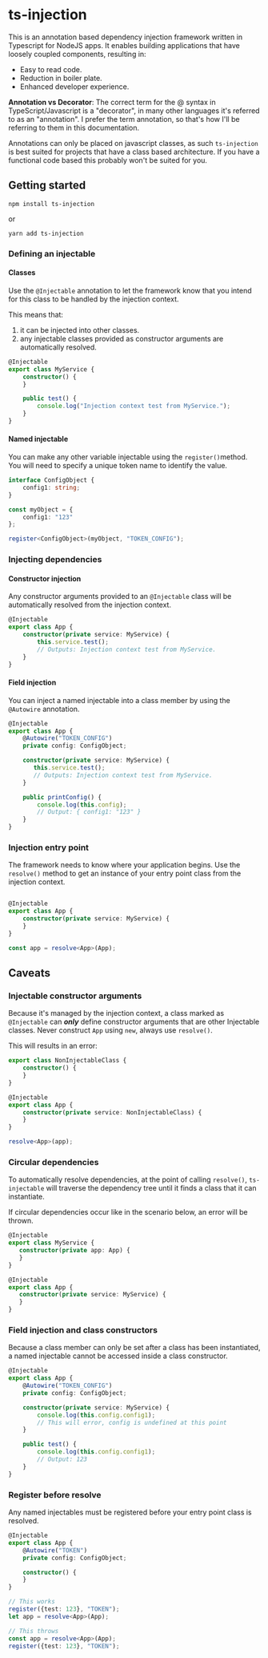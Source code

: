 # ts-injection

This is an annotation based dependency injection framework written in Typescript for NodeJS apps. It enables building
applications that have loosely coupled components, resulting in:

- Easy to read code.
- Reduction in boiler plate.
- Enhanced developer experience.

**Annotation vs Decorator**: The correct term for the @ syntax in TypeScript/Javascript is a "decorator", in many other
languages it's referred to as an "annotation". I prefer the term annotation, so that's how I'll be referring to them in
this documentation.

Annotations can only be placed on javascript classes, as such `ts-injection` is best suited for projects that have a
class based architecture. If you have a functional code based this probably won't be suited for you.

## Getting started

`npm install ts-injection`

or

`yarn add ts-injection`

### Defining an injectable

#### Classes

Use the `@Injectable` annotation to let the framework know that you intend for this class to be handled by the injection
context.

This means that:

1) it can be injected into other classes.
2) any injectable classes provided as constructor arguments are automatically resolved.

```typescript
@Injectable
export class MyService {
    constructor() {
    }

    public test() {
        console.log("Injection context test from MyService.");
    }
}
```

#### Named injectable

You can make any other variable injectable using the `register()`method. You will need to specify a unique token name to
identify the value.

```typescript
interface ConfigObject {
    config1: string;
}

const myObject = {
    config1: "123"
};

register<ConfigObject>(myObject, "TOKEN_CONFIG");
```

### Injecting dependencies

#### Constructor injection

Any constructor arguments provided to an `@Injectable` class will be automatically resolved from the injection context.

```typescript
@Injectable
export class App {
    constructor(private service: MyService) {
        this.service.test();
        // Outputs: Injection context test from MyService.
    }
}
```

#### Field injection

You can inject a named injectable into a class member by using the `@Autowire`
annotation.

```typescript
@Injectable
export class App {
    @Autowire("TOKEN_CONFIG")
    private config: ConfigObject;

    constructor(private service: MyService) {
       this.service.test();
       // Outputs: Injection context test from MyService.
    }

    public printConfig() {
        console.log(this.config);
        // Output: { config1: "123" }
    }
}
```

### Injection entry point
The framework needs to know where your application begins. Use the `resolve()` method to get an instance
of your entry point class from the injection context.

```typescript

@Injectable
export class App {
    constructor(private service: MyService) {
    }
}

const app = resolve<App>(App);
```

## Caveats
### Injectable constructor arguments
Because it's managed by the injection context, a class marked as `@Injectable`
can ***only*** define constructor arguments that are other
Injectable classes. Never construct `App` using `new`, always use `resolve()`.

This will results in an error:

```typescript
export class NonInjectableClass {
    constructor() {
    }
}

@Injectable
export class App {
    constructor(private service: NonInjectableClass) {
    }
}

resolve<App>(app);
```

### Circular dependencies
To automatically resolve dependencies, at the point of calling `resolve()`, `ts-injectable` will
traverse the dependency tree until it finds a class that it can instantiate.

If circular dependencies occur like in the scenario below, an error will be thrown.

```typescript
@Injectable
export class MyService {
   constructor(private app: App) {
   }
}

@Injectable
export class App {
   constructor(private service: MyService) {
   }
}
```

### Field injection and class constructors
Because a class member can only be set after a class has been instantiated, a named injectable cannot be
accessed inside a class constructor.

```typescript
@Injectable
export class App {
    @Autowire("TOKEN_CONFIG")
    private config: ConfigObject;

    constructor(private service: MyService) {
        console.log(this.config.config1);
        // This will error, config is undefined at this point
    }

    public test() {
        console.log(this.config.config1);
        // Output: 123
    }
}
```

### Register before resolve
Any named injectables must be registered before your entry point class is resolved.

```typescript
@Injectable
export class App {
    @Autowire("TOKEN")
    private config: ConfigObject;

    constructor() {
    }
}

// This works
register({test: 123}, "TOKEN");
let app = resolve<App>(App);

// This throws
const app = resolve<App>(App);
register({test: 123}, "TOKEN");
```
